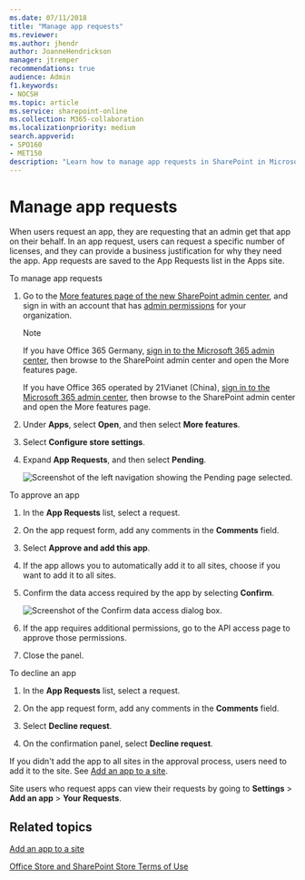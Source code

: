 ```yaml
---
ms.date: 07/11/2018
title: "Manage app requests"
ms.reviewer: 
ms.author: jhendr
author: JoanneHendrickson
manager: jtremper
recommendations: true
audience: Admin
f1.keywords:
- NOCSH
ms.topic: article
ms.service: sharepoint-online
ms.collection: M365-collaboration
ms.localizationpriority: medium
search.appverid:
- SPO160
- MET150
description: "Learn how to manage app requests in SharePoint in Microsoft 365."
---
```


# Manage app requests

When users request an app, they are requesting that an admin get that app on their behalf. In an app request, users can request a specific number of licenses, and they can provide a business justification for why they need the app. App requests are saved to the App Requests list in the Apps site.

To manage app requests
1. Go to the [More features page of the new SharePoint admin center](https://admin.microsoft.com/sharepoint?page=classicfeatures&modern=true), and sign in with an account that has [admin permissions](./sharepoint-admin-role.md) for your organization.

   > [!NOTE]
   > If you have Office 365 Germany, [sign in to the Microsoft 365 admin center](https://go.microsoft.com/fwlink/p/?linkid=848041), then browse to the SharePoint admin center and open the More features page.
   > 
   > If you have Office 365 operated by 21Vianet (China), [sign in to the Microsoft 365 admin center](https://go.microsoft.com/fwlink/p/?linkid=850627), then browse to the SharePoint admin center and open the More features page.

1. Under **Apps**, select **Open**, and then select **More features**.

1. Select **Configure store settings**.

1. Expand **App Requests**, and then select **Pending**.

   ![Screenshot of the left navigation showing the Pending page selected.](media/apps-pending-app-requests.png)

To approve an app    
1. In the **App Requests** list, select a request.
    
1. On the app request form, add any comments in the **Comments** field.
    
1. Select **Approve and add this app**.

1. If the app allows you to automatically add it to all sites, choose if you want to add it to all sites.

1. Confirm the data access required by the app by selecting **Confirm**.

   ![Screenshot of the Confirm data access dialog box.](media/app-confirm-data-access.png)

1. If the app requires additional permissions, go to the API access page to approve those permissions.

1. Close the panel.

To decline an app    
1. In the **App Requests** list, select a request.
    
1. On the app request form, add any comments in the **Comments** field.
    
1. Select **Decline request**.

1. On the confirmation panel, select **Decline request**.

If you didn't add the app to all sites in the approval process, users need to add it to the site. See [Add an app to a site](https://support.office.com/article/dd98e50e-d3db-4ecb-9bb7-82b189822d43).
    
Site users who request apps can view their requests by going to **Settings** \> **Add an app** \> **Your Requests**.

## Related topics

[Add an app to a site](https://support.office.com/article/dd98e50e-d3db-4ecb-9bb7-82b189822d43)

[Office Store and SharePoint Store Terms of Use](https://support.office.com/article/64c7f343-16b5-40bb-b39f-66c9d1c4d405)

